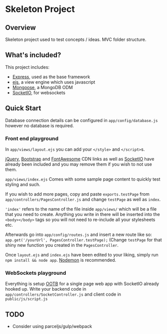 # Skeleton Project

## Overview

Skeleton project used to test concepts / ideas.  MVC folder structure.

## What's included?

This project includes:
* [Express](https://expressjs.com), used as the base framework
* [ejs](http://ejs.co/), a view engine which uses javascript
* [Mongoose](http://mongoosejs.com/), a MongoDB ODM
* [SocketIO](https://socket.io), for websockets

## Quick Start

Database connection details can be configured in `app/config/database.js` however no database is required.

### Front end playground

In `app/views/layout.ejs` you can add your `</style>` and `</script>`s.  

[jQuery](https://jquery.com), [Bootstrap](https://v4-alpha.getbootstrap.com) and [FontAwesome](http://fontawesome.io) CDN links as well as [SocketIO](https://socket.io/docs/client-api/) have already been included and you may remove them if you wish to not use them.

`app/views/index.ejs` Comes with some sample page content to quickly test styling and such.  

If you wish to add more pages, copy and paste `exports.testPage` from `app/controllers/PagesController.js` and change `testPage` as well as `index`.  

`'index'` refers to the name of the file inside `app/views/` which will be a file that you need to create.  Anything you write in there will be inserted into the `<body></body>` tags so you will not need to re-include all your stylesheets etc.  

Afterwards go into `app/config/routes.js` and insert a new route like so: `app.get('/yourUrl', PagesController.testPage);` (Change `testPage` for that shiny new function you created in the `PagesController`.

Once `layout.ejs` and `index.ejs` have been edited to your liking, simply run `npm install && node app`.  [Nodemon](https://nodemon.io) is recommended.

### WebSockets playground

Everything is setup [OOTB](http://lmgtfy.com/?q=Out+of+the+box) for a single page web app with SocketIO already hooked up.  Write your backend code in `app/controllers/SocketController.js` and client code in `public/js/script.js`

## TODO

* Consider using parceljs/gulp/webpack
